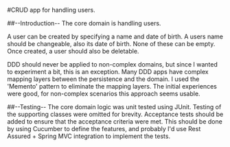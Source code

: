 #CRUD app for handling users.

##--Introduction--
The core domain is handling users.

A user can be created by specifying a name and date of birth.
A users name should be changeable, also its date of birth. None of these can be empty.
Once created, a user should also be deletable.

DDD should never be applied to non-complex domains, but since I wanted to experiment a bit, this is an exception.
Many DDD apps have complex mapping layers between the persistence and the domain. I used the 'Memento' pattern to eliminate
the mapping layers. The initial experiences were good, for non-complex scenarios this approach seems usable.

##--Testing--
The core domain logic was unit tested using JUnit. Testing of the supporting classes were omitted for brevity.
Acceptance tests should be added to ensure that the acceptance criteria were met. This should be done by using
Cucumber to define the features, and probably I'd use Rest Assured + Spring MVC integration to implement the tests.
